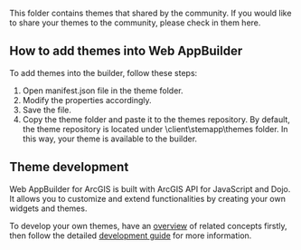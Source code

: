 This folder contains themes that shared by the community. If you would like to share your themes to the community, please check in them here.  

## How to add themes into Web AppBuilder
To add themes into the builder, follow these steps:

1. Open manifest.json file in the theme folder. 
2. Modify the properties accordingly.
3. Save the file.
4. Copy the theme folder and paste it to the themes repository. By default, the theme repository is located under \client\stemapp\themes folder. In this way, your theme is available to the builder. 

## Theme development 
Web AppBuilder for ArcGIS is built with ArcGIS API for JavaScript and Dojo. It allows you to customize and extend functionalities by creating your own widgets and themes.

To develop your own themes, have an [overview](http://developers.arcgis.com/web-appbuilder/guide/developer-s-guide-overview.htm) of related concepts firstly, then follow the detailed [development guide](http://developers.arcgis.com/web-appbuilder/guide/concepts.htm) for more information. 
